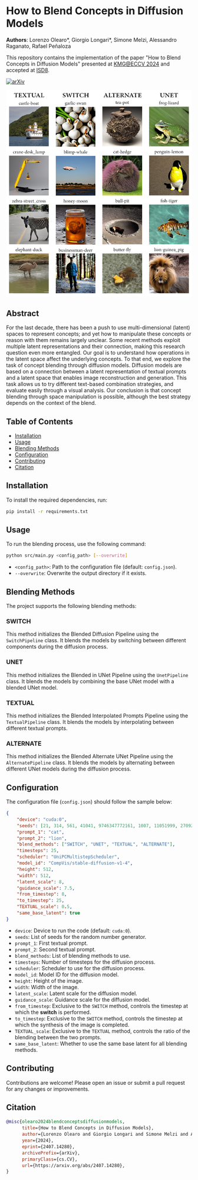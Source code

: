 # How to Blend Concepts in Diffusion Models 

__Authors__: Lorenzo Olearo*, Giorgio Longari*, Simone Melzi, Alessandro Raganato, Rafael Peñaloza

This repository contains the implementation of the paper "How to Blend Concepts in Diffusion Models" presented at [KMG@ECCV 2024](https://sites.google.com/ttic.edu/knowledge-in-generative-models/home) and accepted at [ISD8](https://isd8.imageschema.net/).

[![arXiv](https://img.shields.io/badge/arXiv-Paper-<COLOR>.svg)](https://arxiv.org/abs/2407.14280)

![](assets/cover.jpeg)

## Abstract
For the last decade, there has been a push to use multi-dimensional (latent) spaces to represent concepts; and yet how to manipulate these concepts or reason with them remains largely unclear. Some recent methods exploit multiple latent representations and their connection, making this research question even more entangled. Our goal is to understand how operations in the latent space affect the underlying concepts. To that end, we explore the task of concept blending through diffusion models. Diffusion models are based on a connection between a latent representation of textual prompts and a latent space that enables image reconstruction and generation. This task allows us to try different text-based combination strategies, and evaluate easily through a visual analysis. Our conclusion is that concept blending through space manipulation is possible, although the best strategy depends on the context of the blend. 


## Table of Contents
- [Installation](#installation)
- [Usage](#usage)
- [Blending Methods](#blending-methods)
- [Configuration](#configuration)
- [Contributing](#contributing)
- [Citation](#citation)

## Installation

To install the required dependencies, run:
```bash
pip install -r requirements.txt
```

## Usage

To run the blending process, use the following command:
```bash
python src/main.py <config_path> [--overwrite]
```
- `<config_path>`: Path to the configuration file (default: `config.json`).
- `--overwrite`: Overwrite the output directory if it exists.

## Blending Methods

The project supports the following blending methods:

### SWITCH
This method initializes the Blended Diffusion Pipeline using the `SwitchPipeline` class. It blends the models by switching between different components during the diffusion process.

### UNET
This method initializes the Blended in UNet Pipeline using the `UnetPipeline` class. It blends the models by combining the base UNet model with a blended UNet model.

### TEXTUAL
This method initializes the Blended Interpolated Prompts Pipeline using the `TextualPipeline` class. It blends the models by interpolating between different textual prompts.

### ALTERNATE
This method initializes the Blended Alternate UNet Pipeline using the `AlternatePipeline` class. It blends the models by alternating between different UNet models during the diffusion process.

## Configuration
The configuration file (`config.json`) should follow the sample below:

```json
{
    "device": "cuda:0",
    "seeds": [21, 314, 561, 41041, 9746347772161, 1007, 11051999, 27092000, 20071969, 4101957],
    "prompt_1": "cat",
    "prompt_2": "lion",
    "blend_methods": ["SWITCH", "UNET", "TEXTUAL", "ALTERNATE"],
    "timesteps": 25,
    "scheduler": "UniPCMultistepScheduler",
    "model_id": "CompVis/stable-diffusion-v1-4",
    "height": 512,
    "width": 512,
    "latent_scale": 8,
    "guidance_scale": 7.5,
    "from_timestep": 8, 
    "to_timestep": 25,
    "TEXTUAL_scale": 0.5, 
    "same_base_latent": true
}
```
- `device`: Device to run the code (default: `cuda:0`).
- `seeds`: List of seeds for the random number generator.
- `prompt_1`: First textual prompt.
- `prompt_2`: Second textual prompt.
- `blend_methods`: List of blending methods to use.
- `timesteps`: Number of timesteps for the diffusion process.
- `scheduler`: Scheduler to use for the diffusion process.
- `model_id`: Model ID for the diffusion model.
- `height`: Height of the image.
- `width`: Width of the image.
- `latent_scale`: Latent scale for the diffusion model.
- `guidance_scale`: Guidance scale for the diffusion model.
- `from_timestep`: Exclusive to the `SWITCH` method, controls the timestep at which the __switch__ is performed.
- `to_timestep`: Exclusive to the `SWITCH` method, controls the timestep at which the synthesis of the image is completed.
- `TEXTUAL_scale`: Exclusive to the `TEXTUAL` method, controls the ratio of the blending between the two prompts.
- `same_base_latent`: Whether to use the same base latent for all blending methods.


## Contributing

Contributions are welcome! Please open an issue or submit a pull request for any changes or improvements.


## Citation
```bibtex
@misc{olearo2024blendconceptsdiffusionmodels,
      title={How to Blend Concepts in Diffusion Models}, 
      author={Lorenzo Olearo and Giorgio Longari and Simone Melzi and Alessandro Raganato and Rafael Peñaloza},
      year={2024},
      eprint={2407.14280},
      archivePrefix={arXiv},
      primaryClass={cs.CV},
      url={https://arxiv.org/abs/2407.14280}, 
}
```